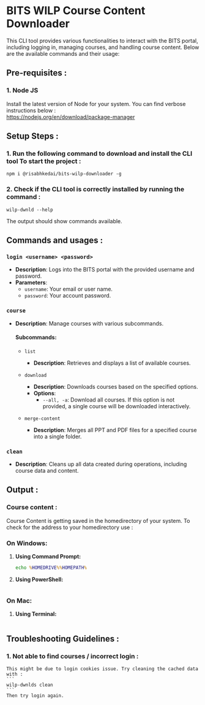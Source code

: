 # BITS WILP Course Content Downloader

This CLI tool provides various functionalities to interact with the BITS portal, including logging in, managing courses, and handling course content. Below are the available commands and their usage:

## Pre-requisites :

### 1. Node JS

Install the latest version of Node for your system. You can find verbose instructions below : <br>
https://nodejs.org/en/download/package-manager

## Setup Steps :

### 1. Run the following command to download and install the CLI tool To start the project :

```
npm i @risabhkedai/bits-wilp-downloader -g
```

### 2. Check if the CLI tool is correctly installed by running the command :

```
wilp-dwnld --help
```

The output should show commands available.

## Commands and usages :

### `login <username> <password>`

- **Description**: Logs into the BITS portal with the provided username and password.
- **Parameters**:
  - `username`: Your email or user name.
  - `password`: Your account password.

### `course`

- **Description**: Manage courses with various subcommands.

  #### Subcommands:

  - `list`

    - **Description**: Retrieves and displays a list of available courses.

  - `download`

    - **Description**: Downloads courses based on the specified options.
    - **Options**:
      - `--all, -a`: Download all courses. If this option is not provided, a single course will be downloaded interactively.

  - `merge-content`
    - **Description**: Merges all PPT and PDF files for a specified course into a single folder.

### `clean`

- **Description**: Cleans up all data created during operations, including course data and content.

## Output :

### Course content :

Course Content is getting saved in the homedirectory of your system. To check for the address to your homedirectory use :

### On Windows:

1. **Using Command Prompt:**
   ```cmd
   echo %HOMEDRIVE%%HOMEPATH%
   ```
2. **Using PowerShell:**

   ```echo $HOME

   ```

### **On Mac:**

1. **Using Terminal:**
   ```echo $HOME

   ```

## Troubleshooting Guidelines :

### 1. Not able to find courses / incorrect login :

    This might be due to login cookies issue. Try cleaning the cached data with :
    ```
    wilp-dwnlds clean
    ```
    Then try login again.
